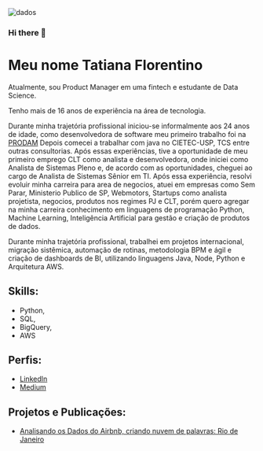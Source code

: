
<img src="https://media.giphy.com/media/3o7WIzHmmYx0HYFzZm/giphy.gif" alt="dados" />


 ### Hi there 👋
# Meu nome  Tatiana Florentino

Atualmente, sou Product Manager em uma fintech e estudante de Data Science.

Tenho mais de 16 anos de experiência na área de tecnologia.

Durante minha trajetória profissional iniciou-se informalmente aos 24 anos de idade, como desenvolvedora de software meu primeiro trabalho foi na [PRODAM](https://portal.prodam.sp.gov.br)
Depois comecei a trabalhar com java no CIETEC-USP, TCS entre outras consultorias. Após essas experiências, tive a oportunidade de meu primeiro emprego CLT como analista e desenvolvedora, onde iniciei como Analista de Sistemas Pleno e, de acordo com as oportunidades, cheguei ao cargo de Analista de Sistemas Sênior em TI. Após essa experiência, resolvi evoluir minha carreira para area de negocios, atuei em empresas como Sem Parar, Ministerio Publico de SP, Webmotors, Startups como analista projetista, negocios, produtos nos regimes PJ e CLT, porém quero agregar na minha carreira conhecimento em linguagens de programação Python, Machine Learning, Inteligência Artificial para gestão e criação de produtos de dados.

Durante minha trajetória profissional, trabalhei em projetos internacional, migração sistêmica, automação de rotinas, metodologia BPM e ágil e criação de dashboards de BI, utilizando linguagens Java, Node, Python e Arquitetura AWS.


## Skills: 

* Python, 
* SQL, 
* BigQuery, 
* AWS

## Perfis:


* [LinkedIn](https://br.linkedin.com/public-profile/in/tatiana-florentino-52179010)
* [Medium](https://medium.com/@tatianafloren)


## Projetos e Publicações:
* [Analisando os Dados do Airbnb, criando nuvem de palavras: Rio de Janeiro](https://colab.research.google.com/drive/1b5etiXNCLKLAOKzGhXFNMQ5ENyPD_jPz#scrollTo=CQmgS21yF0Ju)

<!--
**TatianaFlorentino/TatianaFlorentino** is a ✨ _special_ ✨ repository because its `README.md` (this file) appears on your GitHub profile.

Here are some ideas to get you started:

- 🔭 I’m currently working on ...
- 🌱 I’m currently learning ...
- 👯 I’m looking to collaborate on ...
- 🤔 I’m looking for help with ...
- 💬 Ask me about ...
- 📫 How to reach me: ...
- 😄 Pronouns: ...
- ⚡ Fun fact: ...
-->
